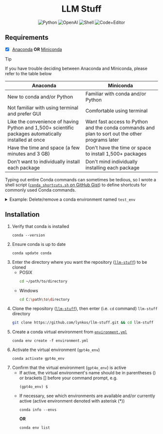 <div align="center">
<h1>LLM Stuff</h1>
<img alt="Python" src="https://img.shields.io/static/v1?label=Language&style=flat&message=Python+3.12.7&logo=python&color=c7a228&labelColor=393939&logoColor=4f97d1">
<img alt="OpenAI" src="https://img.shields.io/static/v1?label=Packages&style=flat&message=OpenAI&logo=openai&color=412991&labelColor=393939&logoColor=412991">
<img alt="Shell" src="https://img.shields.io/static/v1?label=Shell&style=flat&message=Bash&logo=gnu+bash&color=4EAA25&labelColor=393939&logoColor=4EAA25">
<img alt="Code+Editor" src="https://img.shields.io/static/v1?label=Code+Editor&style=flat&message=Visual+Studio+Code&logo=visual+studio+code&color=007acc&labelColor=393939&logoColor=007acc">
</div>

## Requirements
- [x] [Anaconda](https://docs.continuum.io/free/anaconda/install) **OR** [Miniconda](https://docs.conda.io/projects/miniconda/en/latest)

> [!TIP]
> If you have trouble deciding between Anaconda and Miniconda, please refer to the table below
> <table>
>  <thead>
>   <tr>
>    <th><center>Anaconda</center></th>
>    <th><center>Miniconda</center></th>
>   </tr>
>  </thead>
>  <tbody>
>   <tr>
>    <td>New to conda and/or Python</td>
>    <td>Familiar with conda and/or Python</td>
>   </tr>
>   <tr>
>    <td>Not familiar with using terminal and prefer GUI</td>
>    <td>Comfortable using terminal</td>
>   </tr>
>   <tr>
>    <td>Like the convenience of having Python and 1,500+ scientific packages automatically installed at once</td>
>    <td>Want fast access to Python and the conda commands and plan to sort out the other programs later</td>
>   </tr>
>   <tr>
>    <td>Have the time and space (a few minutes and 3 GB)</td>
>    <td>Don't have the time or space to install 1,500+ packages</td>
>   </tr>
>   <tr>
>    <td>Don't want to individually install each package</td>
>    <td>Don't mind individually installing each package</td>
>   </tr>
>  </tbody>
> </table>
>
> Typing out entire Conda commands can sometimes be tedious, so I wrote a shell script ([`conda_shortcuts.sh` on GitHub Gist](https://gist.github.com/lynkos/7a4ce7f9e38bb56174360648461a3dc8)) to define shortcuts for commonly used Conda commands.
> <details>
>   <summary>Example: Delete/remove a conda environment named <code>test_env</code></summary>
>
> * Shortcut command
>     ```
>     rmenv test_env
>     ```
> * Manually typing out the entire command
>     ```sh
>     conda env remove -n test_env && rm -rf $(conda info --base)/envs/test_env
>     ```
>
> The shortcut has 80.8% less characters!
> </details>

## Installation
1. Verify that conda is installed
   ```
   conda --version
   ```
2. Ensure conda is up to date
   ```
   conda update conda
   ```
3. Enter the directory where you want the repository ([`llm-stuff`](https://github.com/lynkos/llm-stuff)) to be cloned
     * POSIX
       ```sh
       cd ~/path/to/directory
       ```
     * Windows
       ```sh
       cd C:\path\to\directory
       ```
4. Clone the repository ([`llm-stuff`](https://github.com/lynkos/llm-stuff)), then enter (i.e. `cd` command) `llm-stuff` directory
   ```sh
   git clone https://github.com/lynkos/llm-stuff.git && cd llm-stuff
   ```
5. Create a conda virtual environment from [`environment.yml`](environment.yml)
   ```
   conda env create -f environment.yml
   ```
6. Activate the virtual environment (`gpt4o_env`)
   ```
   conda activate gpt4o_env
   ```
7. Confirm that the virtual environment (`gpt4o_env`) is active
     * If active, the virtual environment's name should be in parentheses () or brackets [] before your command prompt, e.g.
       ```
       (gpt4o_env) $
       ```
     * If necessary, see which environments are available and/or currently active (active environment denoted with asterisk (*))
       ```
       conda info --envs
       ```
       **OR**
       ```
       conda env list
       ```
